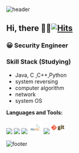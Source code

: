 ![header](https://capsule-render.vercel.app/api?type=wave&color=00FF00&height=200&section=header&fontSize=90)

## Hi, there 🖐🏻[![Hits](https://hits.seeyoufarm.com/api/count/incr/badge.svg?url=https%3A%2F%2Fgithub.com%2Ftodayislegday&count_bg=%23171111&title_bg=%2303FF62&icon=&icon_color=%23E7E7E7&title=hits&edge_flat=false)](https://hits.seeyoufarm.com)

### 😀 Security Engineer

### Skill Stack (Studying)

- Java, C ,C++,Python 
- system reversing
- computer algorithm
- network
- system OS

**Languages and Tools:**  

<code><img height="35" src="https://www.redhat.com/cms/managed-files/styles/xlarge/s3/tux-327x360.png?itok=puszajU_"></code>
<code><img height="35" src="https://upload.wikimedia.org/wikipedia/commons/thumb/d/d9/Node.js_logo.svg/1200px-Node.js_logo.svg.png"></code>
<code><img height="35" src="https://perfectacle.github.io/images/spring-boot-docker-image-optimization/thumb.png"></code>
<code><img height="35" src="https://raw.githubusercontent.com/github/explore/80688e429a7d4ef2fca1e82350fe8e3517d3494d/topics/mysql/mysql.png"></code>
<code><img height="35" src="https://media.vlpt.us/images/new_wisdom/post/e0d04a08-e25f-412a-8635-553aaae94082/django.jpeg"></code>
<code><img height="35" src="https://raw.githubusercontent.com/github/explore/80688e429a7d4ef2fca1e82350fe8e3517d3494d/topics/git/git.png"></code>

![footer](https://capsule-render.vercel.app/api?type=wave&color=00FF00&height=200&section=footer&fontSize=90)
